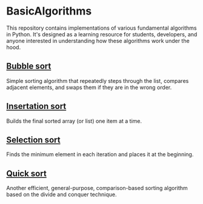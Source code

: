 # BasicAlgorithms
 This repository contains implementations of various fundamental algorithms in Python. It's designed as a learning resource for students, developers, and anyone interested in understanding how these algorithms work under the hood.
 
## [Bubble sort](https://github.com/Hard-Pacific/BasicAlgorithms/tree/main/BubbleSort)
Simple sorting algorithm that repeatedly steps through the list, compares adjacent elements, and swaps them if they are in the wrong order.

## [Insertation sort](https://github.com/Hard-Pacific/BasicAlgorithms/tree/main/InsertationSort)
Builds the final sorted array (or list) one item at a time.

## [Selection sort](https://github.com/Hard-Pacific/BasicAlgorithms/tree/main/SelectionSort)
Finds the minimum element in each iteration and places it at the beginning.

## [Quick sort](https://github.com/Hard-Pacific/BasicAlgorithms/tree/main/QuickSort)
Another efficient, general-purpose, comparison-based sorting algorithm based on the divide and conquer technique.
 
